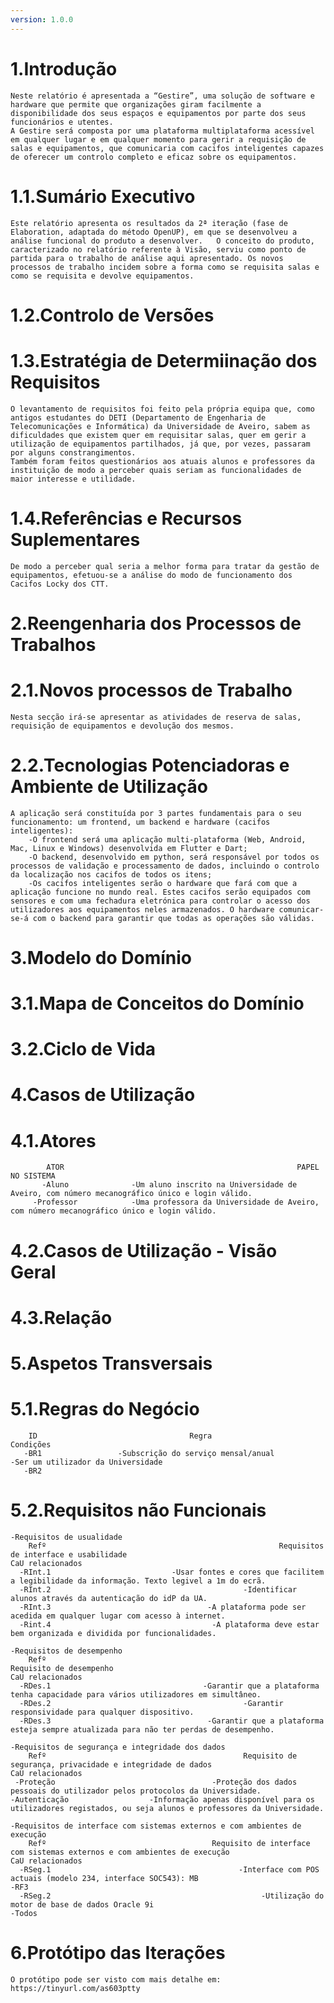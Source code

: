 ```yaml
---
version: 1.0.0
---
```


# 1.Introdução
    Neste relatório é apresentada a “Gestire”, uma solução de software e hardware que permite que organizações giram facilmente a disponibilidade dos seus espaços e equipamentos por parte dos seus funcionários e utentes.
    A Gestire será composta por uma plataforma multiplataforma acessível em qualquer lugar e em qualquer momento para gerir a requisição de salas e equipamentos, que comunicaria com cacifos inteligentes capazes de oferecer um controlo completo e eficaz sobre os equipamentos.

# 1.1.Sumário Executivo
    Este relatório apresenta os resultados da 2ª iteração (fase de Elaboration, adaptada do método OpenUP), em que se desenvolveu a análise funcional do produto a desenvolver.   O conceito do produto, caracterizado no relatório referente à Visão, serviu como ponto de partida para o trabalho de análise aqui apresentado. Os novos processos de trabalho incidem sobre a forma como se requisita salas e como se requisita e devolve equipamentos.

# 1.2.Controlo de Versões

# 1.3.Estratégia de Determiinação dos Requisitos
    O levantamento de requisitos foi feito pela própria equipa que, como antigos estudantes do DETI (Departamento de Engenharia de Telecomunicações e Informática) da Universidade de Aveiro, sabem as dificuldades que existem quer em requisitar salas, quer em gerir a utilização de equipamentos partilhados, já que, por vezes, passaram por alguns constrangimentos.
    Também foram feitos questionários aos atuais alunos e professores da instituição de modo a perceber quais seriam as funcionalidades de maior interesse e utilidade.

# 1.4.Referências e Recursos Suplementares
    De modo a perceber qual seria a melhor forma para tratar da gestão de equipamentos, efetuou-se a análise do modo de funcionamento dos Cacifos Locky dos CTT.


# 2.Reengenharia dos Processos de Trabalhos

# 2.1.Novos processos de Trabalho
    Nesta secção irá-se apresentar as atividades de reserva de salas, requisição de equipamentos e devolução dos mesmos.

# 2.2.Tecnologias Potenciadoras e Ambiente de Utilização
    A aplicação será constituída por 3 partes fundamentais para o seu funcionamento: um frontend, um backend e hardware (cacifos inteligentes):
        -O frontend será uma aplicação multi-plataforma (Web, Android, Mac, Linux e Windows) desenvolvida em Flutter e Dart;
        -O backend, desenvolvido em python, será responsável por todos os processos de validação e processamento de dados, incluindo o controlo da localização nos cacifos de todos os itens;
        -Os cacifos inteligentes serão o hardware que fará com que a aplicação funcione no mundo real. Estes cacifos serão equipados com sensores e com uma fechadura eletrónica para controlar o acesso dos utilizadores aos equipamentos neles armazenados. O hardware comunicar-se-á com o backend para garantir que todas as operações são válidas.
    
# 3.Modelo do Domínio
# 3.1.Mapa de Conceitos do Domínio
# 3.2.Ciclo de Vida


# 4.Casos de Utilização
# 4.1.Atores
            ATOR                                                    PAPEL NO SISTEMA
           -Aluno              -Um aluno inscrito na Universidade de Aveiro, com número mecanográfico único e login válido.
         -Professor            -Uma professora da Universidade de Aveiro, com número mecanográfico único e login válido.

# 4.2.Casos de Utilização - Visão Geral
# 4.3.Relação


# 5.Aspetos Transversais
# 5.1.Regras do Negócio
        ID                                  Regra                                            Condições
       -BR1                 -Subscrição do serviço mensal/anual                 -Ser um utilizador da Universidade
       -BR2

# 5.2.Requisitos não Funcionais
    -Requisitos de usualidade
        Refº                                                    Requisitos de interface e usabilidade                                                           CaU relacionados
      -RInt.1                           -Usar fontes e cores que facilitem a legibilidade da informação. Texto legivel a 1m do ecrã.
      -RInt.2                                           -Identificar alunos através da autenticação do idP da UA.
      -RInt.3                                   -A plataforma pode ser acedida em qualquer lugar com acesso à internet.
      -Rint.4                                    -A plataforma deve estar bem organizada e dividida por funcionalidades.

    -Requisitos de desempenho 
        Refº                                                        Requisito de desempenho                                                                    CaU relacionados
      -RDes.1                                  -Garantir que a plataforma tenha capacidade para vários utilizadores em simultâneo.
      -RDes.2                                           -Garantir responsividade para qualquer dispositivo.
      -RDes.3                                   -Garantir que a plataforma esteja sempre atualizada para não ter perdas de desempenho.

    -Requisitos de segurança e integridade dos dados
        Refº                                            Requisito de segurança, privacidade e integridade de dados                                              CaU relacionados
     -Proteção                                   -Proteção dos dados pessoais do utilizador pelos protocolos da Universidade.
    -Autenticação                  -Informação apenas disponível para os utilizadores registados, ou seja alunos e professores da Universidade.

    -Requisitos de interface com sistemas externos e com ambientes de execução
        Refº                                     Requisito de interface com sistemas externos e com ambientes de execução                                      CaU relacionados
      -RSeg.1                                          -Interface com POS actuais (modelo 234, interface SOC543): MB                                                -RF3
      -RSeg.2                                               -Utilização do motor de base de dados Oracle 9i                                                        -Todos


# 6.Protótipo das Iterações

    O protótipo pode ser visto com mais detalhe em: https://tinyurl.com/as603ptty
